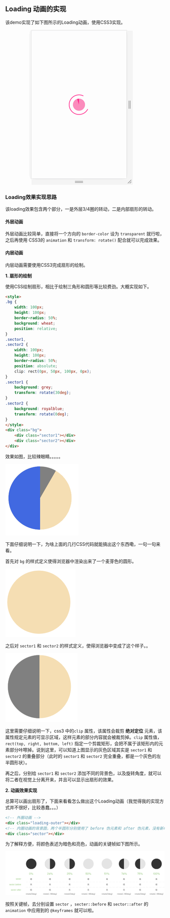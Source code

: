 ## Loading 动画的实现

该demo实现了如下图所示的Loading动画，使用CSS3实现。

![loading动画](./loading.gif)

### Loading效果实现思路

该loading效果包含两个部分，一是外层3/4圈的转动，二是内部扇形的转动。

#### 外层动画

外层动画比较简单，直接将一个方向的 `border-color` 设为 `transparent` 就行啦，之后再使用 CSS3的 `animation` 和 `transform: rotate()` 配合就可以完成效果。

#### 内层动画

内层动画需要使用CSS3完成扇形的绘制。

**1. 扇形的绘制**

使用CSS绘制扇形，相比于绘制三角形和圆形等比较费劲。大概实现如下。

```html
<style>
.bg {
    width: 100px;
    height: 100px;
    border-radius: 50%;
    background: wheat;
    position: relative;
}
.sector1,
.sector2 {
    width: 100px;
    height: 100px;
    border-radius: 50%;
    position: absolute;
    clip: rect(0px, 50px, 100px, 0px);
}
.sector1 {
    background: grey;
    transform: rotate(30deg);
}
.sector2 {
    background: royalblue;
    transform: rotate(0deg);
}
</style>
<div class="bg">
    <div class="sector1"></div>
    <div class="sector2"></div>
</div>
```

效果如图，比较辣眼睛。。。。。

![效果一](./demo1.png)

下面仔细说明一下，为啥上面的几行CSS代码就能搞出这个东西嘞，一句一句来看。

首先对 `bg` 的样式定义使得浏览器中渲染出来了一个麦芽色的圆形。

![效果二](./demo2.png)

之后对 `sector1` 和 `sector2` 的样式定义，使得浏览器中变成了这个样子。。

![效果三](./demo3.png)

这里需要仔细说明一下，css3 中的`clip` 属性，该属性会裁剪 **绝对定位** 元素，该属性规定元素的可显示区域，这样元素的部分内容就会被裁剪掉。`clip` 属性值，`rect(top, right, bottom, left)` 指定一个剪裁矩形，会把不属于该矩形内的元素部分咔嚓掉。说到这里，可以知道上图显示的灰色区域其实是 `sector1` 和 `sector2` 的重叠部分（此时的 `sector1` 和 `sector2` 完全重叠，都是一个灰色的左半圆形状）。

再之后，分别给 `sector1` 和 `sector2` 添加不同的背景色，以及旋转角度，就可以将二者在视觉上分离开来，并且可以显示出扇形的效果。



**2. 动画效果实现**

总算可以画出扇形了，下面来看看怎么做出这个Loading动画（我觉得我的实现方式并不很好，比较愚蠢。。。）

```Html
<!-- 外圈动画 -->
<div class="loading-outer"></div>
<!-- 内圈动画的背景圆，两个半圆形分别使用了 before 伪元素和 after 伪元素，没有新增加无意义的 html 标签 -->
<div class="sector"></div>
```

为了解释方便，将颜色表述为暗色和亮色，动画的关键帧如下图所示。

![keyframe](./keyframe.png)

按照关键帧，去分别设置 `sector` ，`secter::before` 和 `sector::after` 的 `animation` 中应用到的 `@keyframes`  就可以啦。